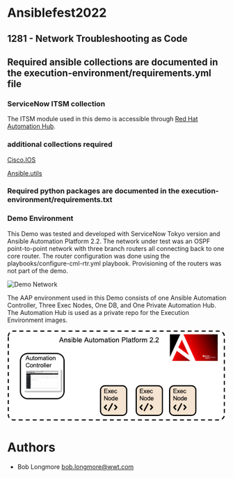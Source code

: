 # Ansiblefest2022
## 1281 - Network Troubleshooting as Code

## Required ansible collections are documented in the execution-environment/requirements.yml file
### ServiceNow ITSM collection
The ITSM module used in this demo is accessible through [Red Hat Automation Hub](https://console.redhat.com/ansible/automation-hub/repo/published/servicenow/itsm "console.redhat.com").

### additional collections required
[Cisco.IOS](https://docs.ansible.com/ansible/latest/collections/cisco/ios/index.html "cisco.ios collection")

[Ansible.utils](https://docs.ansible.com/ansible/latest/collections/ansible/utils/index.html "ansible.utils collection")

### Required python packages are documented in the execution-environment/requirements.txt

### Demo Environment
This Demo was tested and developed with ServiceNow Tokyo version and Ansible Automation Platform 2.2.
The network under test was an OSPF point-to-point network with three branch routers all connecting back to one core router. The router configuration was done using the playbooks/configure-cml-rtr.yml playbook. Provisioning of the routers was not part of the demo.

![Demo Network](images/DemoNetwork.png.png)


The AAP environment used in this Demo consists of one Ansible Automation Controller, Three Exec Nodes, One DB, and One Private Automation Hub. The Automation Hub is used as a private repo for the Execution Environment images.

![Demo AAP2](images/DemoAAP.png)

# Authors

- Bob Longmore bob.longmore@wwt.com

